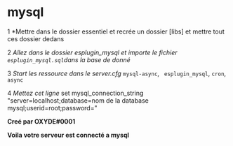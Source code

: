 # mysql

1 *Mettre dans le dossier essentiel et recrée un dossier [libs] et mettre tout ces dossier dedans 

2 *Allez dans le dossier esplugin_mysql et importe le fichier ``esplugin_mysql.sql``dans la base de donné*

3 *Start les ressource dans le server.cfg* ``mysql-async``, `` esplugin_mysql``, ``cron``, ``async``

4 *Mettez cet ligne* set mysql_connection_string "server=localhost;database=nom de la database mysql;userid=root;password="

**Creé par OXYDE#0001**

**Voila votre serveur est connecté a mysql**

